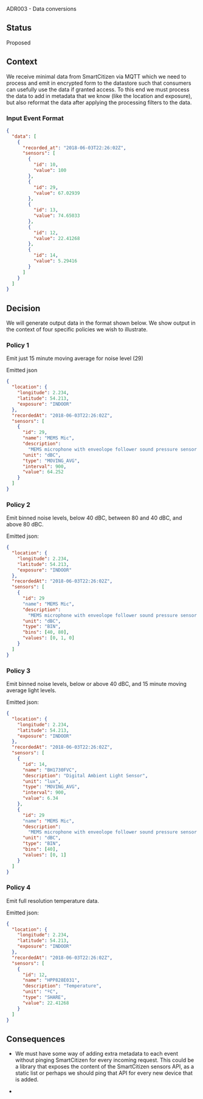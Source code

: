 ADR003 - Data conversions

## Status

Proposed

## Context

We receive minimal data from SmartCitizen via MQTT which we need to process
and emit in encrypted form to the datastore such that consumers can usefully
use the data if granted access. To this end we must process the data to add
in metadata that we know (like the location and exposure), but also reformat
the data after applying the processing filters to the data.

### Input Event Format

```json
{
  "data": [
    {
      "recorded_at": "2018-06-03T22:26:02Z",
      "sensors": [
        {
          "id": 10,
          "value": 100
        },
        {
          "id": 29,
          "value": 67.02939
        },
        {
          "id": 13,
          "value": 74.65033
        },
        {
          "id": 12,
          "value": 22.41268
        },
        {
          "id": 14,
          "value": 5.29416
        }
      ]
    }
  ]
}
```

## Decision

We will generate output data in the format shown below. We show output in the
context of four specific policies we wish to illustrate.

### Policy 1

Emit just 15 minute moving average for noise level (29)

Emitted json

```json
{
  "location": {
    "longitude": 2.234,
    "latitude": 54.213,
    "exposure": "INDOOR"
  },
  "recordedAt": "2018-06-03T22:26:02Z",
  "sensors": [
    {
      "id": 29,
      "name": "MEMS Mic",
      "description":
        "MEMS microphone with enveolope follower sound pressure sensor (noise)",
      "unit": "dBC",
      "type": "MOVING_AVG",
      "interval": 900,
      "value": 64.252
    }
  ]
}
```

### Policy 2

Emit binned noise levels, below 40 dBC, between 80 and 40 dBC, and above 80 dBC.

Emitted json:

```json
{
  "location": {
    "longitude": 2.234,
    "latitude": 54.213,
    "exposure": "INDOOR"
  },
  "recordedAt": "2018-06-03T22:26:02Z",
  "sensors": [
    {
      "id": 29
      "name": "MEMS Mic",
      "description":
        "MEMS microphone with enveolope follower sound pressure sensor (noise)",
      "unit": "dBC",
      "type": "BIN",
      "bins": [40, 80],
      "values": [0, 1, 0]
    }
  ]
}
```

### Policy 3

Emit binned noise levels, below or above 40 dBC, and 15 minute moving average light levels.

Emitted json:

```json
{
  "location": {
    "longitude": 2.234,
    "latitude": 54.213,
    "exposure": "INDOOR"
  },
  "recordedAt": "2018-06-03T22:26:02Z",
  "sensors": [
    {
      "id": 14,
      "name": "BH1730FVC",
      "description": "Digital Ambient Light Sensor",
      "unit": "lux",
      "type": "MOVING_AVG",
      "interval": 900,
      "value": 6.34
    },
    {
      "id": 29
      "name": "MEMS Mic",
      "description":
        "MEMS microphone with enveolope follower sound pressure sensor (noise)",
      "unit": "dBC",
      "type": "BIN",
      "bins": [40],
      "values": [0, 1]
    }
  ]
}
```

### Policy 4

Emit full resolution temperature data.

Emitted json:

```json
{
  "location": {
    "longitude": 2.234,
    "latitude": 54.213,
    "exposure": "INDOOR"
  },
  "recordedAt": "2018-06-03T22:26:02Z",
  "sensors": [
    {
      "id": 12,
      "name": "HPP828E031",
      "description": "Temperature",
      "unit": "ºC",
      "type": "SHARE",
      "value": 22.41268
    }
  ]
}
```

## Consequences

- We must have some way of adding extra metadata to each event without pinging
  SmartCitizen for every incoming request. This could be a library that exposes
  the content of the SmartCitizen sensors API, as a static list or perhaps we
  should ping that API for every new device that is added.

-
